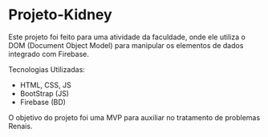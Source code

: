 # Projeto-Kidney

Este projeto foi feito para uma atividade da faculdade, onde ele utiliza o DOM (Document Object Model) para manipular os elementos de dados integrado com Firebase.

Tecnologias Utilizadas:

* HTML, CSS, JS
* BootStrap (JS)
* Firebase (BD)

O objetivo do projeto foi uma MVP para auxiliar no tratamento de problemas Renais.
